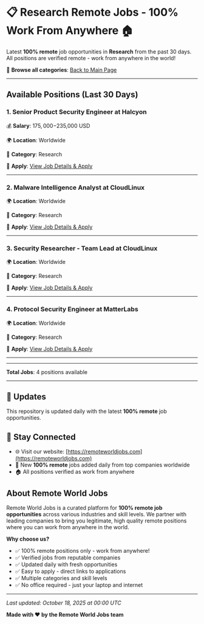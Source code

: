 # 📋 Research Remote Jobs - 100% Work From Anywhere 🏠

Latest **100% remote** job opportunities in **Research** from the past 30 days. All positions are verified remote - work from anywhere in the world!

🔗 **Browse all categories**: [Back to Main Page](README.md)

---

## Available Positions (Last 30 Days)

### 1. Senior Product Security Engineer at Halcyon

💰 **Salary**: $175,000-$235,000 USD

🌍 **Location**: Worldwide

📍 **Category**: Research

🔗 **Apply**: [View Job Details & Apply](https://remoteworldjobs.com/senior-product-security-engineer-halcyon)

---

### 2. Malware Intelligence Analyst at CloudLinux

🌍 **Location**: Worldwide

📍 **Category**: Research

🔗 **Apply**: [View Job Details & Apply](https://remoteworldjobs.com/malware-intelligence-analyst-cloudlinux)

---

### 3. Security Researcher - Team Lead at CloudLinux

🌍 **Location**: Worldwide

📍 **Category**: Research

🔗 **Apply**: [View Job Details & Apply](https://remoteworldjobs.com/security-researcher-team-lead-cloudlinux)

---

### 4. Protocol Security Engineer at MatterLabs

🌍 **Location**: Worldwide

📍 **Category**: Research

🔗 **Apply**: [View Job Details & Apply](https://remoteworldjobs.com/protocol-security-engineer-matterlabs)

---


---

**Total Jobs**: 4 positions available

---

## 🔄 Updates

This repository is updated daily with the latest **100% remote** job opportunities.

## 📧 Stay Connected

- 🌐 Visit our website: [https://remoteworldjobs.com](https://remoteworldjobs.com)
- 💼 New **100% remote** jobs added daily from top companies worldwide
- 🏠 All positions verified as work from anywhere

## About Remote World Jobs

Remote World Jobs is a curated platform for **100% remote job opportunities** across various industries and skill levels. We partner with leading companies to bring you legitimate, high quality remote positions where you can work from anywhere in the world.

**Why choose us?**
- ✅ 100% remote positions only - work from anywhere!
- ✅ Verified jobs from reputable companies
- ✅ Updated daily with fresh opportunities
- ✅ Easy to apply - direct links to applications
- ✅ Multiple categories and skill levels
- ✅ No office required - just your laptop and internet

---

_Last updated: October 18, 2025 at 00:00 UTC_

**Made with ❤️ by the Remote World Jobs team**
